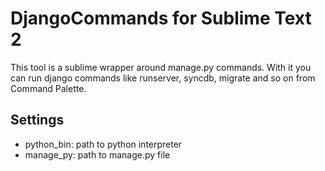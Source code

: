 # DjangoCommands for Sublime Text 2

This tool is a sublime wrapper around manage.py commands. 
With it you can run django commands like runserver, syncdb, migrate and so on from Command Palette.


## Settings

 * python_bin: path to python interpreter
 * manage_py: path to manage.py file
